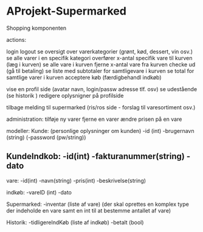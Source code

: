 # AProjekt-Supermarked
Shopping komponenten


actions:

login
logout
se oversigt over varerkategorier (grønt, kød, dessert, vin osv.)
se alle varer i en specifik kategori
overfører x-antal specifik vare til kurven (læg i kurven)
se alle vare i kurven
fjerne x-antal vare fra kurven
checke ud (gå til betaling)
se liste med subtotaler for samtligevare i kurven
se total for samtlige varer i kurven
acceptere køb (færdigbehandl indkøb)

vise en profil side (avatar navn, login/passw adresse tlf. osv)
se udestående 
(se historik )
redigere oplysnigner på profilside

tilbage melding til supermarked (ris/ros side - forslag til varesortiment osv.)


administration:
tilføje ny varer
fjerne en varer
ændre prisen på en vare



modeller:
Kunde: (personlige oplysninger om kunden)
-id (int)
-brugernavn (string)
(-password (pw/string))

KundeIndkob:
-id(int)
-fakturanummer(string)
-dato
-

vare:
-id(int)
-navn(string)
-pris(int)
-beskrivelse(string)

indkøb:
-vareID (int)
-dato

Supermarked:
-inventar (liste af vare)
(der skal oprettes en komplex type der indeholde en vare samt en int til at bestemme antallet af vare)

Historik:
-tidligereIndKøb (liste af indkøb)
-betalt (bool)








